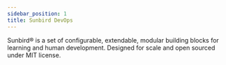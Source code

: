 ```yaml
---
sidebar_position: 1
title: Sunbird DevOps
---
```


Sunbird® is a set of configurable, extendable, modular building blocks for learning and human development. Designed for scale and open sourced under MIT license.
